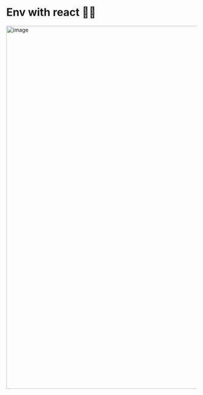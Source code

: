 # Env with react 🐱‍👤
<img width="960" alt="image" src="https://github.com/user-attachments/assets/c25c8291-2994-411d-9cf9-e97d7bba28b9">
